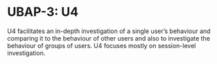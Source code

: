 # UBAP-3: U4

U4 facilitates an in-depth investigation of a single user’s behaviour and comparing it to the behaviour of other users and also to investigate the behaviour of groups of users. U4 focuses mostly on session-level investigation.
